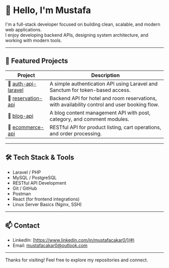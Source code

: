 # 👋 Hello, I'm Mustafa

I'm a full-stack developer focused on building clean, scalable, and modern web applications.  
I enjoy developing backend APIs, designing system architecture, and working with modern tools.

---

## 🧩 Featured Projects

| Project | Description |
|--------|-------------|
| 🔐 [auth-api-laravel](https://github.com/mustafackr0/auth-api-laravel) | A simple authentication API using Laravel and Sanctum for token-based access. |
| 🏨 [reservation-api](https://github.com/mustafackr0/reservation-api) | Backend API for hotel and room reservations, with availability control and user booking flow. |
| 📝 [blog-api](https://github.com/mustafackr0/blog-api) | A blog content management API with post, category, and comment modules. |
| 🛒 [ecommerce-api](https://github.com/mustafackr0/ecommerce-api) | RESTful API for product listing, cart operations, and order processing. |

---

## 🛠 Tech Stack & Tools

- Laravel / PHP
- MySQL / PostgreSQL
- RESTful API Development
- Git / GitHub
- Postman
- React (for frontend integrations)
- Linux Server Basics (Nginx, SSH)

---

## 📫 Contact

- LinkedIn: [https://www.linkedin.com/in/mustafacakar0/](#)
- Email: mustafacakar0@outlook.com

---

Thanks for visiting! Feel free to explore my repositories and connect.

